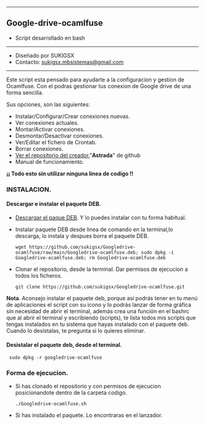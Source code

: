 ---------
## Google-drive-ocamlfuse
* Script desarrollado en bash
*********************************************
* Diseñado por SUKIGSX
* Contacto: sukigsx.mbsistemas@gmail.com
*********************************************

Este script esta pensado para ayudarte a la configuracion y gestion de Ocamlfuse.
Con el podras gestionar tus conexion de Google drive de una forma sencilla.

Sus opciones, son las siguientes:

- Instalar/Configurar/Crear conexiones nuevas.
- Ver conexiones actuales.
- Montar/Activar conexiones.
- Desmontar/Desactivar conexiones.
- Ver/Editar el fichero de Crontab.
- Borrar conexiones.
- [Ver el repositorio del creador.](https://github.com/astrada/google-drive-ocamlfuse)"**Astrada**" de github
- Manual de funcionamiento.

**¡¡ Todo esto sin utilizar ninguna linea de codigo !!**
### INSTALACION.

#### Descargar e instalar el paquete DEB.
- [Descargar el paque DEB](https://github.com/sukigsx/Googledrive-ocamlfuse/raw/main/Googledrive-ocamlfuse.deb). Y lo puedes instalar con tu forma habitual.

- Instalar paquete DEB desde linea de comando en la terminal,lo descarga, lo instala y despues borra el paquete DEB.

      wget https://github.com/sukigsx/Googledrive-ocamlfuse/raw/main/Googledrive-ocamlfuse.deb; sudo dpkg -i Googledrive-ocamlfuse.deb; rm Googledrive-ocamlfuse.deb
  
 - Clonar el repositorio, desde la terminal. Dar permisos de ejecucion a todos los ficheros.

       git clone https://github.com/sukigsx/Googledrive-ocamlfuse.git

**Nota**. Aconsejo instalar el paquete deb, porque así podrás tener en tu menú de aplicaciones el script con su icono y lo podrás lanzar de forma gráfica sin necesidad de abrir el terminal, además crea una función en el bashrc que al abrir el terminal y escribiendo (scripts), te lista todos mis scripts que tengas instalados en tu sistema que hayas instalado con el paquete deb. Cuando lo desístalas, te pregunta si lo quieres eliminar.

#### Desistalar el paquete deb, desde el terminal.
     sudo dpkg -r googledrive-ocamlfuse

### Forma de ejecucion.

- Si has clonado el repositorio y con permisos de ejecucion posicionandote dentro de la carpeta codigo.

      ./Googledrive-ocamlfuse.sh

- Si has instalado el paquete. Lo encontraras en el lanzador.